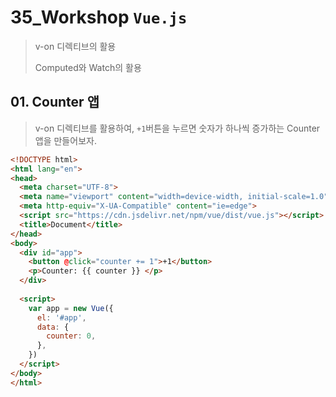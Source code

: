 # 35_Workshop	`Vue.js`

> v-on 디렉티브의 활용
>
> Computed와 Watch의 활용

## 01. Counter 앱

> v-on 디렉티브를 활용하여, `+1`버튼을 누르면 숫자가 하나씩 증가하는 Counter 앱을 만들어보자.

```html
<!DOCTYPE html>
<html lang="en">
<head>
  <meta charset="UTF-8">
  <meta name="viewport" content="width=device-width, initial-scale=1.0">
  <meta http-equiv="X-UA-Compatible" content="ie=edge">
  <script src="https://cdn.jsdelivr.net/npm/vue/dist/vue.js"></script>
  <title>Document</title>
</head>
<body>
  <div id="app">
    <button @click="counter += 1">+1</button>
    <p>Counter: {{ counter }} </p>
  </div>
  
  <script>
    var app = new Vue({
      el: '#app',
      data: {
        counter: 0,
      },
    })
  </script>
</body>
</html>
```



